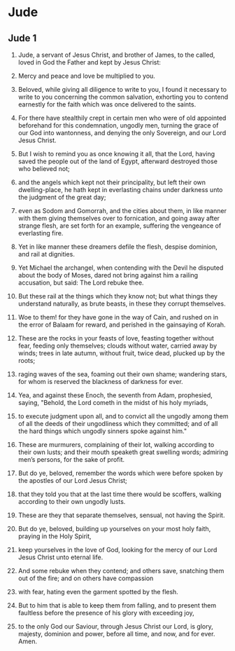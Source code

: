 # Jude

## Jude 1

1. Jude, a servant of Jesus Christ, and brother of James, to the called, loved in God the Father and kept by Jesus Christ:

2. Mercy and peace and love be multiplied to you.

3. Beloved, while giving all diligence to write to you, I found it necessary to write to you concerning the common salvation, exhorting you to contend earnestly for the faith which was once delivered to the saints.

4. For there have stealthily crept in certain men who were of old appointed beforehand for this condemnation, ungodly men, turning the grace of our God into wantonness, and denying the only Sovereign, and our Lord Jesus Christ.

5. But I wish to remind you as once knowing it all, that the Lord, having saved the people out of the land of Egypt, afterward destroyed those who believed not;

6. and the angels which kept not their principality, but left their own dwelling-place, he hath kept in everlasting chains under darkness unto the judgment of the great day;

7. even as Sodom and Gomorrah, and the cities about them, in like manner with them giving themselves over to fornication, and going away after strange flesh, are set forth for an example, suffering the vengeance of everlasting fire.

8. Yet in like manner these dreamers defile the flesh, despise dominion, and rail at dignities.

9. Yet Michael the archangel, when contending with the Devil he disputed about the body of Moses, dared not bring against him a railing accusation, but said: The Lord rebuke thee.

10. But these rail at the things which they know not; but what things they understand naturally, as brute beasts, in these they corrupt themselves.

11. Woe to them! for they have gone in the way of Cain, and rushed on in the error of Balaam for reward, and perished in the gainsaying of Korah.

12. These are the rocks in your feasts of love, feasting together without fear, feeding only themselves; clouds without water, carried away by winds; trees in late autumn, without fruit, twice dead, plucked up by the roots;

13. raging waves of the sea, foaming out their own shame; wandering stars, for whom is reserved the blackness of darkness for ever.

14. Yea, and against these Enoch, the seventh from Adam, prophesied, saying, "Behold, the Lord cometh in the midst of his holy myriads,

15. to execute judgment upon all, and to convict all the ungodly among them of all the deeds of their ungodliness which they committed; and of all the hard things which ungodly sinners spoke against him."

16. These are murmurers, complaining of their lot, walking according to their own lusts; and their mouth speaketh great swelling words; admiring men’s persons, for the sake of profit.

17. But do ye, beloved, remember the words which were before spoken by the apostles of our Lord Jesus Christ;

18. that they told you that at the last time there would be scoffers, walking according to their own ungodly lusts.

19. These are they that separate themselves, sensual, not having the Spirit.

20. But do ye, beloved, building up yourselves on your most holy faith, praying in the Holy Spirit,

21. keep yourselves in the love of God, looking for the mercy of our Lord Jesus Christ unto eternal life.

22. And some rebuke when they contend; and others save, snatching them out of the fire; and on others have compassion

23. with fear, hating even the garment spotted by the flesh.

24. But to him that is able to keep them from falling, and to present them faultless before the presence of his glory with exceeding joy,

25. to the only God our Saviour, through Jesus Christ our Lord, is glory, majesty, dominion and power, before all time, and now, and for ever. Amen.